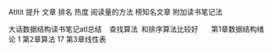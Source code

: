 Atitit 提升 文章 排名 热度 阅读量的方法 榜知名文章  附加读书笔记法

大话数据结构读书笔记atl总结   查找算法 和排序算法比较好     第1章数据结构绪论 1 第2章算法 17 第3章线性表 
